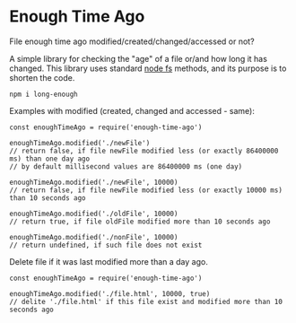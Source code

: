 # Enough Time Ago

File enough time ago modified/created/changed/accessed or not?

A simple library for checking the "age" of a file or/and how long it has changed. This library uses standard [node fs](https://nodejs.org/api/fs.html) methods, and its purpose is to shorten the code.

```{}
npm i long-enough
```

Examples with modified (created, changed and accessed - same):

```{js}
const enoughTimeAgo = require('enough-time-ago')

enoughTimeAgo.modified('./newFile')
// return false, if file newFile modified less (or exactly 86400000 ms) than one day ago
// by default millisecond values are 86400000 ms (one day)

enoughTimeAgo.modified('./newFile', 10000)
// return false, if file newFile modified less (or exactly 10000 ms) than 10 seconds ago

enoughTimeAgo.modified('./oldFile', 10000)
// return true, if file oldFile modified more than 10 seconds ago

enoughTimeAgo.modified('./nonFile', 10000)
// return undefined, if such file does not exist
```

Delete file if it was last modified more than a day ago.

```{js}
const enoughTimeAgo = require('enough-time-ago')

enoughTimeAgo.modified('./file.html', 10000, true)
// delite './file.html' if this file exist and modified more than 10 seconds ago

```
